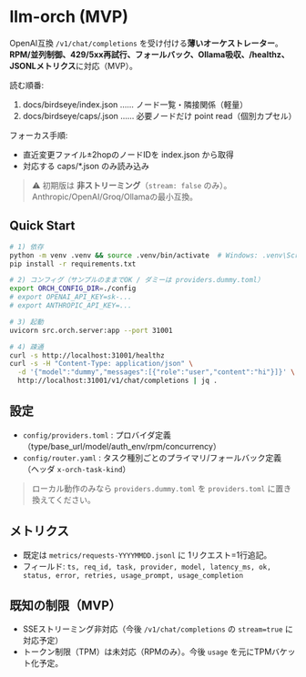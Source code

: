 # llm-orch (MVP)

OpenAI互換 `/v1/chat/completions` を受け付ける**薄いオーケストレーター**。**RPM/並列制御、429/5xx再試行、フォールバック、Ollama吸収、/healthz、JSONLメトリクス**に対応（MVP）。

<!-- LLM-BOOTSTRAP v1 -->
読む順番:
1. docs/birdseye/index.json  …… ノード一覧・隣接関係（軽量）
2. docs/birdseye/caps/<path>.json …… 必要ノードだけ point read（個別カプセル）

フォーカス手順:
- 直近変更ファイル±2hopのノードIDを index.json から取得
- 対応する caps/*.json のみ読み込み
<!-- /LLM-BOOTSTRAP -->

> ⚠️ 初期版は **非ストリーミング**（`stream: false` のみ）。Anthropic/OpenAI/Groq/Ollamaの最小互換。

## Quick Start

```bash
# 1) 依存
python -m venv .venv && source .venv/bin/activate  # Windows: .venv\Scripts\activate
pip install -r requirements.txt

# 2) コンフィグ（サンプルのままでOK / ダミーは providers.dummy.toml）
export ORCH_CONFIG_DIR=./config
# export OPENAI_API_KEY=sk-...
# export ANTHROPIC_API_KEY=...

# 3) 起動
uvicorn src.orch.server:app --port 31001

# 4) 疎通
curl -s http://localhost:31001/healthz
curl -s -H "Content-Type: application/json" \
  -d '{"model":"dummy","messages":[{"role":"user","content":"hi"}]}' \
  http://localhost:31001/v1/chat/completions | jq .
```

## 設定

- `config/providers.toml` : プロバイダ定義（type/base_url/model/auth_env/rpm/concurrency）
- `config/router.yaml` : タスク種別ごとのプライマリ/フォールバック定義（ヘッダ `x-orch-task-kind`）

> ローカル動作のみなら `providers.dummy.toml` を `providers.toml` に置き換えてください。

## メトリクス

- 既定は `metrics/requests-YYYYMMDD.jsonl` に 1リクエスト=1行追記。
- フィールド: `ts, req_id, task, provider, model, latency_ms, ok, status, error, retries, usage_prompt, usage_completion`

## 既知の制限（MVP）

- SSEストリーミング非対応（今後 `/v1/chat/completions` の `stream=true` に対応予定）
- トークン制限（TPM）は未対応（RPMのみ）。今後 `usage` を元にTPMバケット化予定。

